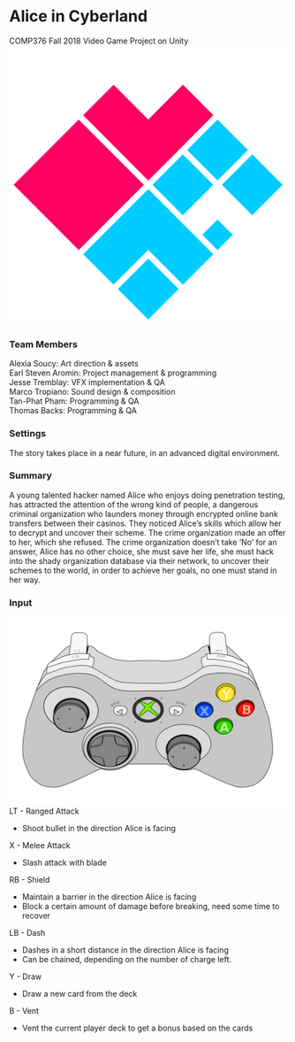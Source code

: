 # Alice in Cyberland
COMP376 Fall 2018 Video Game Project on Unity    
![My image](/logo.png)    
### Team Members
Alexia Soucy: Art direction & assets  
Earl Steven Aromin: Project management & programming    
Jesse Tremblay: VFX implementation & QA  
Marco Tropiano: Sound design & composition  
Tan-Phat Pham: Programming & QA  
Thomas Backs: Programming & QA  
### Settings
The story takes place in a near future, in an advanced digital environment.    

### Summary
A young talented hacker named Alice who enjoys doing penetration testing, has attracted the attention of the wrong kind of people, a dangerous criminal organization who launders money through encrypted online bank transfers between their casinos. They noticed Alice’s skills which allow her to decrypt and uncover their scheme. The crime organization made an offer to her, which she refused. The crime organization doesn’t take ‘No’ for an answer, Alice has no other choice, she must save her life, she must hack into the shady organization database via their network, to uncover their schemes to the world, in order to achieve her goals, no one must stand in her way.

### Input
![My image](/xbox-controller.png)    
LT - Ranged Attack    
  * Shoot bullet in the direction Alice is facing
    
X - Melee Attack    
  * Slash attack with blade
    
RB - Shield
  * Maintain a barrier in the direction Alice is facing
  * Block a certain amount of damage before breaking, need some time to recover
    
LB - Dash    
  * Dashes in a short distance in the direction Alice is facing
  * Can be chained, depending on the number of charge left.    
  
Y - Draw    
  * Draw a new card from the deck    
  
B - Vent    
  * Vent the current player deck to get a bonus based on the cards
